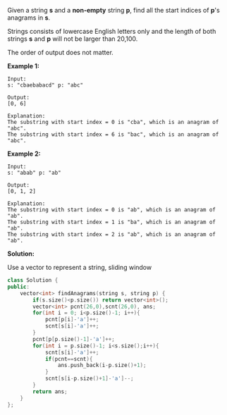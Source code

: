 Given a string **s** and a **non-empty** string **p**, find all the start indices of **p**'s anagrams in **s**.

Strings consists of lowercase English letters only and the length of both strings **s** and **p** will not be larger than 20,100.

The order of output does not matter.

**Example 1:**

```
Input:
s: "cbaebabacd" p: "abc"

Output:
[0, 6]

Explanation:
The substring with start index = 0 is "cba", which is an anagram of "abc".
The substring with start index = 6 is "bac", which is an anagram of "abc".
```



**Example 2:**

```
Input:
s: "abab" p: "ab"

Output:
[0, 1, 2]

Explanation:
The substring with start index = 0 is "ab", which is an anagram of "ab".
The substring with start index = 1 is "ba", which is an anagram of "ab".
The substring with start index = 2 is "ab", which is an anagram of "ab".
```



**Solution:**

Use a vector to represent a string, sliding window

```c++
class Solution {
public:
    vector<int> findAnagrams(string s, string p) {
        if(s.size()<p.size()) return vector<int>();
        vector<int> pcnt(26,0),scnt(26,0), ans;
        for(int i = 0; i<p.size()-1; i++){
            pcnt[p[i]-'a']++;
            scnt[s[i]-'a']++;
        }
        pcnt[p[p.size()-1]-'a']++;
        for(int i = p.size()-1; i<s.size();i++){
            scnt[s[i]-'a']++;
            if(pcnt==scnt){
                ans.push_back(i-p.size()+1);
            }
            scnt[s[i-p.size()+1]-'a']--;
        }
        return ans;
    }
};
```

